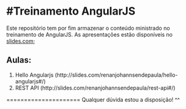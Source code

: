 #Treinamento AngularJS
=====================

Este repositório tem por fim armazenar o conteúdo ministrado no treinamento de AngularJS.
As apresentações estão disponíveis no [slides.com](https://slides.com/renanjohannsendepaula);

## Aulas:
<ol>
  <li>Hello Angularjs (http://slides.com/renanjohannsendepaula/hello-angularjs#/)</li>
  <li>REST API (http://slides.com/renanjohannsendepaula/rest-api#/)</li>
</ol>

=====================
Qualquer dúvida estou a disposição! ^^
